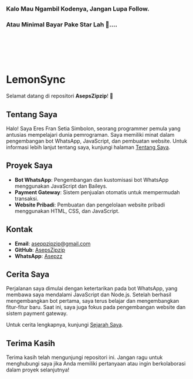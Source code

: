 ### Kalo Mau Ngambil Kodenya, Jangan Lupa Follow.
### Atau Minimal Bayar Pake Star Lah 🌟....

<br>
<br>
<br>
<br>

# LemonSync

Selamat datang di repositori **AsepsZipzip**! 🚀

## Tentang Saya

Halo! Saya Eres Fran Setia Simbolon, seorang programmer pemula yang antusias mempelajari dunia pemrograman. Saya memiliki minat dalam pengembangan bot WhatsApp, JavaScript, dan pembuatan website. Untuk informasi lebih lanjut tentang saya, kunjungi halaman [Tentang Saya](https://lemonsync.github.io/WebAbout/main.html).

## Proyek Saya

- **Bot WhatsApp**: Pengembangan dan kustomisasi bot WhatsApp menggunakan JavaScript dan Baileys.
- **Payment Gateway**: Sistem penjualan otomatis untuk mempermudah transaksi.
- **Website Pribadi**: Pembuatan dan pengelolaan website pribadi menggunakan HTML, CSS, dan JavaScript.

## Kontak

- **Email**: [aseppzipzip@gmail.com](mailto:aseppzipzip@gmail.com)
- **GitHub**: [AsepsZipzip](https://github.com/Asepzipzip)
- **WhatsApp**: [Asepzz](https://wa.me/6287841941354)

## Cerita Saya

Perjalanan saya dimulai dengan ketertarikan pada bot WhatsApp, yang membawa saya mendalami JavaScript dan Node.js. Setelah berhasil mengembangkan bot pertama, saya terus belajar dan mengembangkan fitur-fitur baru. Saat ini, saya juga fokus pada pengembangan website dan sistem payment gateway.

Untuk cerita lengkapnya, kunjungi [Sejarah Saya](https://lemonsync.github.io/WebAbout/main.html).

## Terima Kasih

Terima kasih telah mengunjungi repositori ini. Jangan ragu untuk menghubungi saya jika Anda memiliki pertanyaan atau ingin berkolaborasi dalam proyek selanjutnya!
